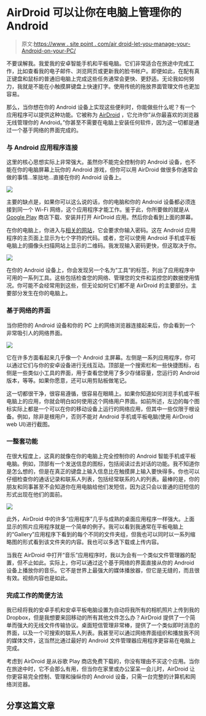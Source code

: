 # AirDroid 可以让你在电脑上管理你的 Android

> 原文:[https://www . site point . com/air droid-let-you-manage-your-Android-on-your-PC/](https://www.sitepoint.com/airdroid-lets-you-manage-your-android-on-your-pc/)

不要误解我。我爱我的安卓智能手机和平板电脑。它们非常适合在旅途中完成工作，比如查看我的电子邮件、浏览网页或更新我的脸书帐户。即便如此，在配有真正键盘和鼠标的普通旧电脑上完成这些任务通常会更快、更舒适。无论我如何努力，我就是不能在小触摸屏键盘上快速打字。使用传统的拖放界面管理文件也更加容易。

那么，当你想在你的 Android 设备上实现这些便利时，你能做些什么呢？有一个应用程序可以提供这种功能。它被称为 [AirDroid](http://airdroid.com/) ，它允许你“从你最喜欢的浏览器无线管理你的 Android。”你甚至不需要在电脑上安装任何软件，因为这一切都是通过一个基于网络的界面完成的。

### 与 Android 应用程序连接

这里的核心思想实际上非常强大。虽然你不能完全控制你的 Android 设备，也不能在你的电脑屏幕上玩你的 Android 游戏，但你可以用 AirDroid 做很多你通常会做的事情…笨拙地…直接在你的 Android 设备上。

![](../Images/84fdcb3c05084503a082cb6d3cd2c181.png)

主要的缺点是，如果你可以这么说的话，你的电脑和你的 Android 设备都必须连接到同一个 Wi-Fi 网络，这个应用程序才能工作。鉴于此，你所要做的就是从 [Google Play](https://play.google.com/store/apps/details?id=com.sand.airdroid&hl=en) 商店下载、安装并打开 AirDroid 应用。然后你会看到上面的屏幕。

在你的电脑上，你进入与[相关的网站](http://web.airdroid.com/)，它会要求你输入密码。这在 Android 应用程序的主页面上显示为七个字符的代码。或者，您可以使用 Android 手机或平板电脑上的摄像头扫描网站上显示的二维码。我发现输入密码更快，但这取决于你。

![](../Images/89d432bf4ca965b01243655818a04f1b.png)

在你的 Android 设备上，你会发现另一个名为“工具”的标签，列出了应用程序中可用的一系列工具。这些包括检查您的网络、管理您的文件和监控您的数据使用情况。你可能不会经常用到这些，但无论如何它们都不是 AirDroid 的主要部分。主要部分发生在你的电脑上。

### 基于网络的界面

当你把你的 Android 设备和你的 PC 上的网络浏览器连接起来后，你会看到一个非常吸引人的网络界面。

![](../Images/f682d4c5eba4b51f494723a8536413c2.png)

它在许多方面看起来几乎像一个 Android 主屏幕。左侧是一系列应用程序，你可以通过它们与你的安卓设备进行无线互动。顶部是一个搜索栏和一些快捷图标，右侧是一些类似小工具的界面，用于查看您使用了多少存储容量，您运行的 Android 版本，等等。如果你愿意，还可以用剪贴板做笔记。

这一切都很干净，很容易遵循，很容易在眼睛上。如果你知道如何浏览手机或平板电脑上的应用，你就会明白如何使用这个网络用户界面。如前所述，左边的每个图标实际上都是一个可以在你的移动设备上运行的网络应用，但其中一些仅限于根设备。例如，除非是根用户，否则不能对 Android 手机或平板电脑(使用 AirDroid web UI)进行截图。

### 一整套功能

在很大程度上，这真的就像在你的电脑上完全控制你的 Android 智能手机或平板电脑。例如，顶部有一个发送信息的图标，包括阅读过去对话的功能。我不知道你是怎么想的，但是在真正的键盘上输入信息比在触摸屏上输入要快得多。你也可以仔细检查你的通话记录和联系人列表，包括经常联系的人的列表。最棒的是，你的朋友和同事甚至不会知道你在用电脑给他们发短信，因为这只会以普通的旧短信的形式出现在他们的面前。

![](../Images/5634471595e9400feb62df5591082674.png)

此外，AirDroid 中的许多“应用程序”几乎与成熟的桌面应用程序一样强大。上面显示的照片应用程序就是一个简单的例子。我可以看到我通常在平板电脑上的“Gallery”应用程序下看到的每个不同的文件夹组，但我也可以同时以一系列缩略图的形式看到该文件夹的内容。我也可以多选下载或上传内容。

当我在 AirDroid 中打开“音乐”应用程序时，我以为会有一个类似文件管理器的配置，但不止如此。实际上，你可以通过这个基于网络的界面直接从你的 Android 设备上播放你的音乐。它不是世界上最强大的媒体播放器，但它是无缝的，而且很有效。视频内容也是如此。

### 完成工作的简便方法

我已经将我的安卓手机和安卓平板电脑设置为自动将我所有的相机照片上传到我的 Dropbox，但是我想要来回移动的所有其他文件怎么办？AirDroid 提供了一个简单而强大的无线文件传输协议。桌面短信管理非常棒，提供了一个类似即时消息的界面，以及一个可搜索的联系人列表。我甚至可以通过网络界面组织和播放我不同的媒体文件，这当然比通过最好的 Android 文件管理器应用程序更容易在电脑上完成。

考虑到 AirDroid 是从谷歌 Play 商店免费下载的，你没有理由不买这个应用。当你在旅途中时，它不会那么有用，但当你在家里或办公室呆一会儿时，AirDroid 让你更容易完全控制、管理和操纵你的 Android 设备，只需一台完整的计算机和网络浏览器。

## 分享这篇文章